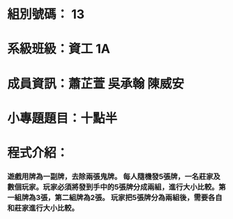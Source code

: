 # 組別號碼： 13  
# 系級班級：資工 1A  
# 成員資訊：蕭芷萱 吳承翰 陳威安  
# 小專題題目：十點半  
# 程式介紹：  
### 遊戲用牌為一副牌，去除兩張鬼牌。 每人隨機發5張牌，一名莊家及數個玩家。玩家必須將發到手中的5張牌分成兩組，進行大小比較。第一組牌為3張，第二組牌為2張。 玩家把5張牌分為兩組後，需要各自和莊家進行大小比較。  
